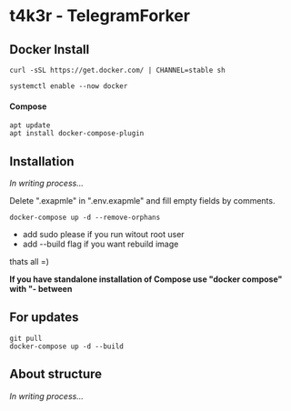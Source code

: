# t4k3r - TelegramForker

## Docker Install 

```
curl -sSL https://get.docker.com/ | CHANNEL=stable sh
```
```
systemctl enable --now docker
```

#### Compose

```
apt update
apt install docker-compose-plugin
```

## Installation 

_In writing process..._

Delete ".exapmle" in ".env.exapmle" and fill empty fields by comments.

```
docker-compose up -d --remove-orphans
```
- add sudo please if you run witout root user
- add --build flag if you want rebuild image

thats all =)

__If you have standalone installation of Compose use "docker compose" with "- between__

## For updates

```
git pull
docker-compose up -d --build
```

## About structure

_In writing process..._